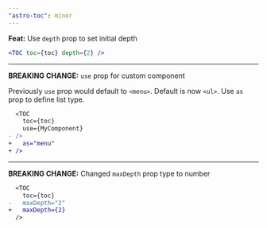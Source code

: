 ```yaml
---
"astro-toc": minor
---
```


**Feat:** Use `depth` prop to set initial depth

```jsx
<TOC toc={toc} depth={2} />
```

---

**BREAKING CHANGE:** `use` prop for custom component

Previously `use` prop would default to `<menu>`. Default is now `<ul>`. Use `as` prop to define list type.

```diff
  <TOC
    toc={toc}
    use={MyComponent}
- />
+   as="menu"
+ />
```

---

**BREAKING CHANGE:** Changed `maxDepth` prop type to number

```diff
  <TOC
    toc={toc}
-   maxDepth="2"
+   maxDepth={2}
  />
```

